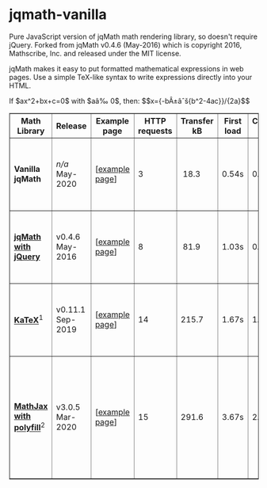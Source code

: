 # jqmath-vanilla
Pure JavaScript version of jqMath math rendering library, so doesn't require jQuery. 
Forked from jqMath v0.4.6 (May-2016) which is copyright 2016, Mathscribe, Inc. and released under the MIT license.

jqMath makes it easy to put formatted mathematical expressions in web pages. 
Use a simple TeX-like syntax to write expressions directly into your HTML.

If \$ax^2+bx+c=0\$ with \$aâ‰ 0\$, then: \$\$x={-bÂ±âˆš{b^2-4ac}}/{2a}\$\$

<table border='1'>
<thead><tr><th>Math Library</th><th>Release</th><th>Example page</th><th>HTTP<br/>requests</th><th>Transfer<br/>kB</th><th>First<br/>load</th><th>Cached<br/>load</th><th>Browser support</th></tr></thead>
<tbody>
<tr><td><b>Vanilla jqMath</b></td><td><i>n/a</i><br/>May-2020</td><td>[<a href='jqmath-vanilla.html'>example page</a>]</td>
    <td class='good'>3</td><td class='good'>&nbsp;18.3</td><td class='good'>0.54s</td><td class='good'>0.47s</td><td>IE9+, Edge, FF?, Chrome ?, Safari ?, Opera ?</td></tr>
<tr><td><b><a href='https://mathscribe.com/author/jqmath.html' target='_blank' title='jqMath homepage'>jqMath with jQuery</a></b></td><td>v0.4.6<br/>May-2016</td><td>[<a href='jqmath-jquery.html'>example page</a>]</td>
    <td>8</td><td>&nbsp;81.9</td><td>1.03s</td><td>0.90s</td><td>IE6+, FF2+, Chrome, Safari 3+, Opera 9+</td></tr>
<tr><td><b><a href='https://katex.org/' target='_blank' title='KaTeX homepage'>KaTeX</a></b><sup>1</sup></td><td>v0.11.1<br/>Sep-2019</td><td>[<a href='katex.html'>example page</a>]</td>
    <td class='bad'>14</td><td class='bad'>215.7</td><td>1.67s</td><td>1.19s</td><td>IE9+, Edge, FF?, Chrome ?, Safari ?, Opera ?</td></tr>
<tr><td><b><a href='https://www.mathjax.org/' target='_blank' title='MathJax homepage'>MathJax with polyfill</a></b><sup>2</sup></td><td>v3.0.5<br/>Mar-2020</td><td>[<a href='mathjax.html'>example page</a>]</td>
    <td class='bad'>15</td><td class='bad'>291.6</td><td class='bad'>3.67s</td><td class='bad'>2.66s</td><td>IE11+, Edge, FF38+, Chrome 29+, Safari 9+, Opera 33+, iOS 9+, Android 4+</td></tr>
</tbody>
</table>
